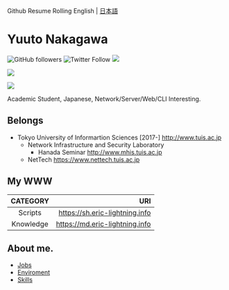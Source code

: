Github Resume Rolling English | [日本語](README.ja.md)

# Yuuto Nakagawa 

![GitHub followers](https://img.shields.io/github/followers/Eric-lightning?style=for-the-badge)
![Twitter Follow](https://img.shields.io/twitter/follow/eric_lightning?style=for-the-badge)
<img src="https://img.shields.io/badge/spotify-%231ED760.svg?&style=for-the-badge&logo=spotify&logoColor=white">

<a href="https://twitter.com/eric_lightning"><img src="https://img.shields.io/badge/twitter-%231DA1F2.svg?&style=for-the-badge&logo=twitter&logoColor=white"></a>

<a href="https://jp.quora.com/profile/Nakagawa-Yuuto-1"><img src="https://shields.io/badge/Quora-Japan-%23B92B27.svg?&style=for-the-badge&logo=Quora&logoColor=white"></a>

Academic Student, Japanese, Network/Server/Web/CLI Interesting.

## Belongs
- Tokyo University of Informartion Sciences [2017-] http://www.tuis.ac.jp
  - Network Infrastructure and Security Laboratory
    - Hanada Seminar http://www.mhis.tuis.ac.jp
  - NetTech https://www.nettech.tuis.ac.jp
## My WWW

| CATEGORY | URI |
|:--------:|----:|
Scripts  | https://sh.eric-lightning.info
Knowledge| https://md.eric-lightning.info

  

## About me.

- [Jobs](JOBs.md)
- [Enviroment](ENV.md)
- [Skills](SKILLs.md)
    
    
    





<!--
**Eric-lightning/Eric-lightning** is a ✨ _special_ ✨ repository because its `README.md` (this file) appears on your GitHub profile.

Here are some ideas to get you started:

- 🔭 I’m currently working on ...
- 🌱 I’m currently learning ...
- 👯 I’m looking to collaborate on ...
- 🤔 I’m looking for help with ...
- 💬 Ask me about ...
- 📫 How to reach me: ...
- 😄 Pronouns: ...
- ⚡ Fun fact: ...
-->
